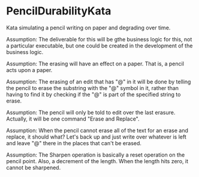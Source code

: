 # PencilDurabilityKata
Kata simulating a pencil writing on paper and degrading over time.


Assumption: The deliverable for this will be gthe business logic for this, not a particular executable, but one could be created in the development of the business logic.

Assumption: The erasing will have an effect on a paper. That is, a pencil acts upon a paper.

Assumption: The erasing of an edit that has "@" in it will be done by telling the pencil to erase the substring with the "@" symbol in it, rather than having to find it by checking if the "@" is part of the specified string to erase.

Assumption: The pencil will only be told to edit over the last erasure. Actually, it will be one command "Erase and Replace". 

Assumption: When the pencil cannot erase all of the text for an erase and replace, it should what? Let's back up and just write over whatever is left and leave "@" there in the places that can't be erased.

Assumption: The Sharpen operation is basically a reset operation on the pencil point. Also, a decrement of the length. When the length hits zero, it cannot be sharpened.



